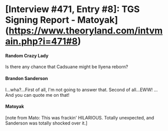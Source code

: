 # [Interview #471, Entry #8]: TGS Signing Report - Matoyak](https://www.theoryland.com/intvmain.php?i=471#8)

#### Random Crazy Lady

Is there any chance that Cadsuane might be Ilyena reborn?

#### Brandon Sanderson

I...wha?...First of all, I'm not going to answer that. Second of all...EWW! ... And you can quote me on that!

#### Matoyak

[note from Mato: This was frackin' HILARIOUS. Totally unexpected, and Sanderson was totally shocked over it.]

